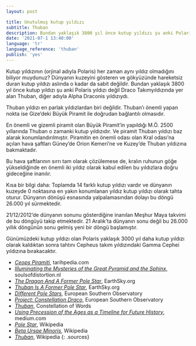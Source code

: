 ```yaml
---
layout: post

title: Unutulmuş kutup yıldızı
subtitle: Thuban
description: Bundan yaklaşık 3800 yıl önce kutup yıldızı şu anki Polaris yıldızı değil Draco Takımyıldızında yer alan Thuban, diğer adıyla Alpha Draconis yıldızıydı.
date: '2021-07-1 13:40:00'
language: 'tr'
language_reference: 'thuban'
publish: 'yes'
---
```


Kutup yıldızının (orjinal adıyla Polaris) her zaman aynı yıldız olmadığını biliyor muydunuz? Dünyanın kuzeyini gösteren ve gökyüzünde hareketsiz duran kutup yıldızı aslında o kadar da sabit değildir. Bundan yaklaşık 3800 yıl önce kutup yıldızı şu anki Polaris yıldızı değil Draco Takımyıldızında yer alan Thuban, diğer adıyla Alpha Draconis yıldızıydı.

Thuban yıldızı en parlak yıldızlardan biri değildir. Thuban’ı önemli yapan nokta ise Gize’deki Büyük Piramit ile doğrudan bağlantılı olmasıdır.

En önemli ve gizemli piramit olan Büyük Piramit’in yapıldığı M.Ö. 2500 yıllarında Thuban o zamanki kutup yıldızıdır. Ve piramit Thuban yıldızı baz alarak konumlandırılmıştır. Piramitin en önemli odası olan Kral odası’na açılan hava şaftları Güney’de Orion Kemeri’ne ve Kuzey’de Thuban yıldızına bakmaktadır.

Bu hava şaftlarının sırrı tam olarak çözülemese de, kralın ruhunun göğe yükseldiğinde en önemli iki yıldız olarak kabul edilen bu yıldızlara doğru gideceğine inanılır.

Kısa bir bilgi daha: Toplamda 14 farklı kutup yıldızı vardır ve dünyanın kuzeyde 0 noktasına en yakın konumlanan yıldız kutup yıldızı olarak tahta oturur. Dünyanın dönüşü esnasında yalpalamasından dolayı bu döngü 26.000 yıl sürmektedir.

21/12/2012’de dünyanın sonunu gösterdiğine inanılan Meşhur Maya takvimi de bu döngüyü takip etmektedir. 21 Aralık’ta dünyanın sonu değil bu 26.000 yıllık döngünün sonu gelmiş yeni bir döngü başlamıştır.

Günümüzdeki kutup yıldızı olan Polaris yaklaşık 3000 yıl daha kutup yıldızı olarak kaldıktan sonra tahtını Cepheus takım yıldızındaki Gamma Cephei yıldızına bırakacaktır.

+ *[Ceops Piramiti](http://www.tarihpedia.com/misir_piramitler_cheops/)*, tarihpedia.com
+ *[Illuminating the Mysteries of the Great Pyramid and the Sphinx](http://www.soulsofdistortion.nl/Giza.html)*, soulsofdistortion.nl
+ *[The Dragon And A Former Pole Star](https://earthsky.org/tonight/see-draco-the-dragon-and-a-former-pole-star/)*, EarthSky.org
+ *[Thuban Is A Former Pole Star](https://earthsky.org/brightest-stars/thuban-past-north-star/)*, EarthSky.org
+ *[Different Pole Stars](https://www.eso.org/public/outreach/eduoff/cas/cas2003/casreports-2003/rep-038/differents.htm)*, European Southern Observatory
+ *[Project: Constellation Draco](https://www.eso.org/public/outreach/eduoff/cas/cas2002/cas-projects/bulgaria_draco_1/)*, European Southern Observatory
+ *[Thuban](https://www.constellationsofwords.com/thuban/)*, Constellation of Words
+ *[Using Precession of the Ages as a Timeline for Future History](https://medium.com/the-molten-mind-space/using-precession-of-the-ages-as-a-timeline-for-future-history-89d1b216fe86)*, medium.com
+ *[Pole Star](https://en.wikipedia.org/wiki/Pole_star)*, Wikipedia
+ *[Beta Ursae Minoris](https://en.wikipedia.org/wiki/Beta_Ursae_Minoris)*, Wikipedia
+ *[Thuban](https://en.wikipedia.org/wiki/Thuban)*, Wikipedia
{: .sources}
